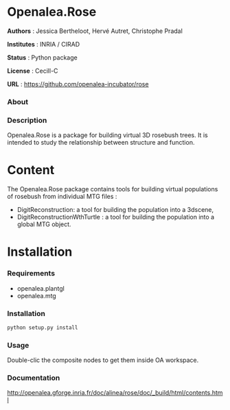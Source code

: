 #  Openalea.Rose

**Authors** : Jessica Bertheloot, Hervé Autret, Christophe Pradal

**Institutes** : INRIA / CIRAD

**Status** : Python package

**License** : Cecill-C

**URL** : https://github.com/openalea-incubator/rose

### About

### Description

Openalea.Rose is a package for building virtual 3D rosebush trees. It is intended to study the relationship between structure and function.

# Content 

The Openalea.Rose package contains tools for building virtual populations of rosebush from individual MTG files :
 * DigitReconstruction: a tool for building the population into a 3dscene,
 * DigitReconstructionWthTurtle : a tool for building the population into a global MTG object.

# Installation

### Requirements

* openalea.plantgl
* openalea.mtg

### Installation

```bash
python setup.py install
```

### Usage

Double-clic the composite nodes to get them inside OA workspace.

### Documentation

http://openalea.gforge.inria.fr/doc/alinea/rose/doc/_build/html/contents.html
